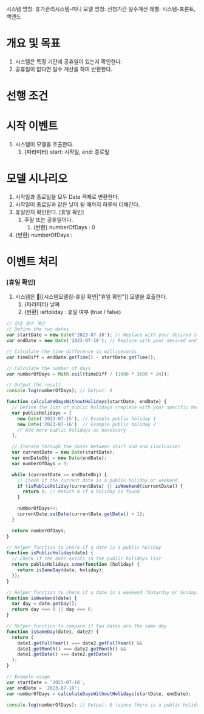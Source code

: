 시스템 명칭: 휴가관리시스템-미니
모델 명칭: 신청기간 일수계산
레벨: 시스템-프론트, 백엔드

# 개요 및 목표
1. 시스템은 특정 기간에 공휴일이 있는지 확인한다.
2. 공휴일이 없다면 일수 계산을 하여 반환한다.

# 선행 조건

# 시작 이벤트
1. 시스템이 모델을 호출한다.
	1. {파라미터} start:  시작일, end:  종료일

# 모델 시나리오
1. 시작일과 종료일을 모두 Date 객체로 변환한다.
2. 시작일이 종료일과 같은 날이 될 때까지 하루씩 더해간다.
3. 휴일인지 확인한다. [휴일 확인]
	1. 주말 또는 공휴일이다.
		1. {반환} numberOfDays : 0
4. {반환} numberOfDays : 

# 이벤트 처리

### [휴일 확인]
1. 시스템은 [[시스템모델링-휴일 확인|"휴일 확인"]] 모델을 호출한다.
	1. {파라미터} 날짜
	2. {반환} isHoliday : 휴일 여부 (true / false)




```javascript
// 단순 일수 계산
// Define the two dates
var startDate = new Date('2023-07-10'); // Replace with your desired start date
var endDate = new Date('2023-07-18'); // Replace with your desired end date

// Calculate the time difference in milliseconds
var timeDiff = endDate.getTime() - startDate.getTime();

// Calculate the number of days
var numberOfDays = Math.ceil(timeDiff / (1000 * 3600 * 24));

// Output the result
console.log(numberOfDays); // Output: 9

```

```javascript
function calculateDaysWithoutHolidays(startDate, endDate) {
  // Define the list of public holidays (replace with your specific holidays if needed)
  var publicHolidays = [
    new Date('2023-07-15'), // Example public holiday 1
    new Date('2023-07-16')  // Example public holiday 2
    // Add more public holidays as necessary
  ];

  // Iterate through the dates between start and end (inclusive)
  var currentDate = new Date(startDate);
  var endDateObj = new Date(endDate);
  var numberOfDays = 0;

  while (currentDate <= endDateObj) {
    // Check if the current date is a public holiday or weekend
    if (isPublicHoliday(currentDate) || isWeekend(currentDate)) {
      return 0; // Return 0 if a holiday is found
    }

    numberOfDays++;
    currentDate.setDate(currentDate.getDate() + 1);
  }

  return numberOfDays;
}

// Helper function to check if a date is a public holiday
function isPublicHoliday(date) {
  // Check if the date exists in the public holidays list
  return publicHolidays.some(function (holiday) {
    return isSameDay(date, holiday);
  });
}

// Helper function to check if a date is a weekend (Saturday or Sunday)
function isWeekend(date) {
  var day = date.getDay();
  return day === 0 || day === 6;
}

// Helper function to compare if two dates are the same day
function isSameDay(date1, date2) {
  return (
    date1.getFullYear() === date2.getFullYear() &&
    date1.getMonth() === date2.getMonth() &&
    date1.getDate() === date2.getDate()
  );
}

// Example usage
var startDate = '2023-07-10';
var endDate = '2023-07-18';
var numberOfDays = calculateDaysWithoutHolidays(startDate, endDate);

console.log(numberOfDays); // Output: 0 (since there is a public holiday in between)

```